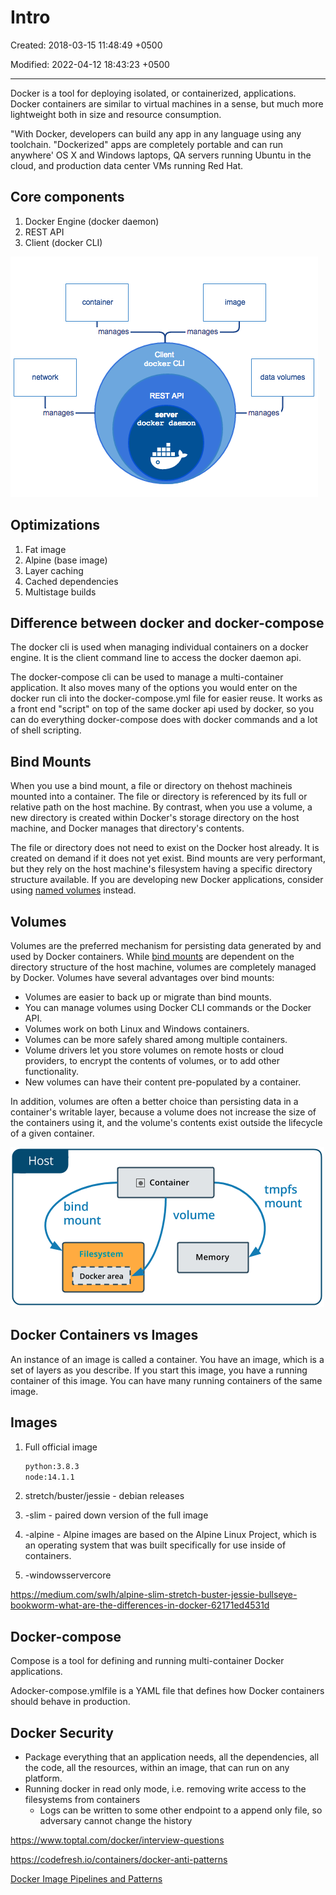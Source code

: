 # Intro

Created: 2018-03-15 11:48:49 +0500

Modified: 2022-04-12 18:43:23 +0500

---

Docker is a tool for deploying isolated, or containerized, applications. Docker containers are similar to virtual machines in a sense, but much more lightweight both in size and resource consumption.

"With Docker, developers can build any app in any language using any toolchain. "Dockerized" apps are completely portable and can run anywhere' OS X and Windows laptops, QA servers running Ubuntu in the cloud, and production data center VMs running Red Hat.

## Core components

1. Docker Engine (docker daemon)
2. REST API
3. Client (docker CLI)

![container manages manages image manages C" ent docker CLI data volumes REST API manages daemn ](../../media/DevOps-Docker-Intro-image1.png)

## Optimizations

1. Fat image
2. Alpine (base image)
3. Layer caching
4. Cached dependencies
5. Multistage builds

## Difference between docker and docker-compose

The docker cli is used when managing individual containers on a docker engine. It is the client command line to access the docker daemon api.

The docker-compose cli can be used to manage a multi-container application. It also moves many of the options you would enter on the docker run cli into the docker-compose.yml file for easier reuse. It works as a front end "script" on top of the same docker api used by docker, so you can do everything docker-compose does with docker commands and a lot of shell scripting.

## Bind Mounts

When you use a bind mount, a file or directory on thehost machineis mounted into a container. The file or directory is referenced by its full or relative path on the host machine. By contrast, when you use a volume, a new directory is created within Docker's storage directory on the host machine, and Docker manages that directory's contents.

The file or directory does not need to exist on the Docker host already. It is created on demand if it does not yet exist. Bind mounts are very performant, but they rely on the host machine's filesystem having a specific directory structure available. If you are developing new Docker applications, consider using [named volumes](https://docs.docker.com/storage/volumes/) instead.

## Volumes

Volumes are the preferred mechanism for persisting data generated by and used by Docker containers. While [bind mounts](https://docs.docker.com/storage/bind-mounts/) are dependent on the directory structure of the host machine, volumes are completely managed by Docker. Volumes have several advantages over bind mounts:

- Volumes are easier to back up or migrate than bind mounts.
- You can manage volumes using Docker CLI commands or the Docker API.
- Volumes work on both Linux and Windows containers.
- Volumes can be more safely shared among multiple containers.
- Volume drivers let you store volumes on remote hosts or cloud providers, to encrypt the contents of volumes, or to add other functionality.
- New volumes can have their content pre-populated by a container.

In addition, volumes are often a better choice than persisting data in a container's writable layer, because a volume does not increase the size of the containers using it, and the volume's contents exist outside the lifecycle of a given container.

![Host @ Container tmpfs mount bind mount Filesystem Docker area volume Memory ](../../media/DevOps-Docker-Intro-image2.png)

## Docker Containers vs Images

An instance of an image is called a container. You have an image, which is a set of layers as you describe. If you start this image, you have a running container of this image. You can have many running containers of the same image.

## Images

1. Full official image

    ```bash
    python:3.8.3
    node:14.1.1
    ```

2. stretch/buster/jessie - debian releases
3. -slim - paired down version of the full image
4. -alpine - Alpine images are based on the Alpine Linux Project, which is an operating system that was built specifically for use inside of containers.
5. -windowsservercore

<https://medium.com/swlh/alpine-slim-stretch-buster-jessie-bullseye-bookworm-what-are-the-differences-in-docker-62171ed4531d>

## Docker-compose

Compose is a tool for defining and running multi-container Docker applications.

Adocker-compose.ymlfile is a YAML file that defines how Docker containers should behave in production.

## Docker Security

- Package everything that an application needs, all the dependencies, all the code, all the resources, within an image, that can run on any platform.
- Running docker in read only mode, i.e. removing write access to the filesystems from containers
  - Logs can be written to some other endpoint to a append only file, so adversary cannot change the history

<https://www.toptal.com/docker/interview-questions>

<https://codefresh.io/containers/docker-anti-patterns>

[Docker Image Pipelines and Patterns](https://www.youtube.com/watch?v=ODXSPVZA4c8)
